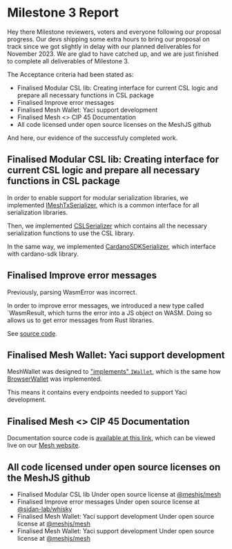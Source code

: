 # Milestone 3 Report

Hey there Milestone reviewers, voters and everyone following our proposal progress.
Our devs shipping some extra hours to bring our proposal on track since we got slightly in delay with our planned deliverables for November 2023. 
We are glad to have catched up, and we are just finished to complete all deliverables of Milestone 3.

The Acceptance criteria had been stated as:
- Finalised Modular CSL lib: Creating interface for current CSL logic and prepare all necessary functions in CSL package
- Finalised Improve error messages
- Finalised Mesh Wallet: Yaci support development
- Finalised Mesh <> CIP 45 Documentation
- All code licensed under open source licenses on the MeshJS github

And here, our evidence of the successfuly completed work.

## Finalised Modular CSL lib: Creating interface for current CSL logic and prepare all necessary functions in CSL package

In order to enable support for modular serialization libraries, we implemented [IMeshTxSerializer](https://github.com/MeshJS/mesh/blob/main/packages/mesh-common/src/interfaces/serializer.ts), which is a common interface for all serialization libraries.

Then, we implemented [CSLSerializer](https://github.com/MeshJS/mesh/blob/main/packages/mesh-core-csl/src/core/serializer.ts) which contains all the necessary serialization functions to use the CSL library.

In the same way, we implemented [CardanoSDKSerializer](https://github.com/MeshJS/mesh/blob/main/packages/mesh-core-cst/src/serializer/index.ts), which interface with cardano-sdk library.

## Finalised Improve error messages

Previously, parsing WasmError was incorrect.

In order to improve error messages, we introduced a new type called `WasmResult, which turns the error into a JS object on WASM. Doing so allows us to get error messages from Rust libraries.

See [source code](https://github.com/sidan-lab/whisky/blob/91fe72d50243bfbf07030cfdc3ac5950c6c21a5e/packages/sidan-csl-rs/src/wasm/txbuilder.rs#L36).

## Finalised Mesh Wallet: Yaci support development

MeshWallet was designed to ["implements" `IWallet`](https://github.com/MeshJS/mesh/blob/main/packages/mesh-wallet/src/mesh/index.ts#L86), which is the same how [BrowserWallet](https://github.com/MeshJS/mesh/blob/main/packages/mesh-wallet/src/browser/index.ts#L53) was implemented.

This means it contains every endpoints needed to support Yaci development.

## Finalised Mesh <> CIP 45 Documentation

Documentation source code is [available at this link](https://github.com/MeshJS/mesh/blob/main/apps/playground/src/pages/react/ui-components/connect-wallet.tsx#L128), which can be viewed live on our [Mesh website](https://meshjs.dev/react/ui-components#connectWallet).

## All code licensed under open source licenses on the MeshJS github
- Finalised Modular CSL lib
  Under open source license at [@meshjs/mesh](https://github.com/MeshJS/mesh/tree/main?tab=Apache-2.0-1-ov-file#readme)
- Finalised Improve error messages
  Under open source license at [@sidan-lab/whisky](https://github.com/sidan-lab/whisky/blob/master/LICENSE)
- Finalised Mesh Wallet: Yaci support development
  Under open source license at [@meshjs/mesh](https://github.com/MeshJS/mesh/tree/main?tab=Apache-2.0-1-ov-file#readme)
- Finalised Mesh Wallet: Yaci support development
  Under open source license at [@meshjs/mesh](https://github.com/MeshJS/mesh/tree/main?tab=Apache-2.0-1-ov-file#readme)
